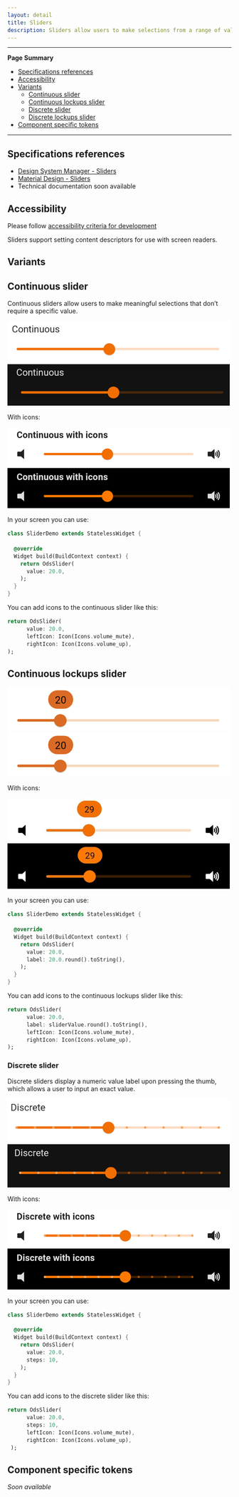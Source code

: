 ```yaml
---
layout: detail
title: Sliders
description: Sliders allow users to make selections from a range of values.
---
```


---

**Page Summary**

* [Specifications references](#specifications-references)
* [Accessibility](#accessibility)
* [Variants](#variants)
  * [Continuous slider](#continuous-slider)
  * [Continuous lockups slider](#continuous-lockups-slider)
  * [Discrete slider](#discrete-slider)
  * [Discrete lockups slider](#discrete-lockups-slider)
* [Component specific tokens](#component-specific-tokens)

---

## Specifications references

- [Design System Manager - Sliders](https://system.design.orange.com/0c1af118d/p/66b77a-sliders/b/10df4f)
- [Material Design - Sliders](https://material.io/components/sliders/)
- Technical documentation soon available

## Accessibility

Please follow [accessibility criteria for development](https://m3.material.io/components/sliders/accessibility)

Sliders support setting content descriptors for use with screen readers. 

## Variants

## Continuous slider

Continuous sliders allow users to make meaningful selections that don’t require
a specific value.

![Continuous slider](images/slider_continuous_light.png) ![Continuous slider dark](images/slider_continuous_dark.png)

With icons:

![Continuous slider with icons](images/slider_continuous_with_icon_light.png) ![Continuous slider with icons dark](images/slider_continuous_with_icon_dark.png)


In your screen you can use:

```dart
class SliderDemo extends StatelessWidget {

  @override
  Widget build(BuildContext context) {
    return OdsSlider(
      value: 20.0,
    );
  }
}
```

You can add icons to the continuous slider like this:

```dart
return OdsSlider(
      value: 20.0,
      leftIcon: Icon(Icons.volume_mute),
      rightIcon: Icon(Icons.volume_up),
);
```

## Continuous lockups slider

![Continuous lockups slider](images/slider_continuous_lockups_light.png) ![Continuous lockups slider dark](images/slider_continuous_lockups_light.png)

With icons:

![Continuous lockups slider with icons](images/slider_continuous_lockups_with_icon_light.png) ![Continuous lockups slider with icons dark](images/slider_continuous_lockups_with_icon_dark.png)


In your screen you can use:

```dart
class SliderDemo extends StatelessWidget {

  @override
  Widget build(BuildContext context) {
    return OdsSlider(
      value: 20.0,
      label: 20.0.round().toString(),
    );
  }
}
```

You can add icons to the continuous lockups slider like this:

```dart
return OdsSlider(
      value: 20.0,
      label: sliderValue.round().toString(),
      leftIcon: Icon(Icons.volume_mute),
      rightIcon: Icon(Icons.volume_up),
);
```

### Discrete slider

Discrete sliders display a numeric value label upon pressing the thumb, which
allows a user to input an exact value.

![Discrete slider](images/slider_discrete_light.png) ![Discrete slider dark](images/slider_discrete_dark.png)

With icons:

![Discrete slider with icon](images/slider_discrete_with_icon_light.png) ![Discrete slider with icon dark](images/slider_discrete_with_icon_dark.png)

In your screen you can use:

```dart
class SliderDemo extends StatelessWidget {

  @override
  Widget build(BuildContext context) {
    return OdsSlider(
      value: 20.0,
      steps: 10,
    );
  }
}
```

You can add icons to the discrete slider like this:

```dart
return OdsSlider(
      value: 20.0,
      steps: 10,
      leftIcon: Icon(Icons.volume_mute),
      rightIcon: Icon(Icons.volume_up),
 );
```

## Component specific tokens

_Soon available_

